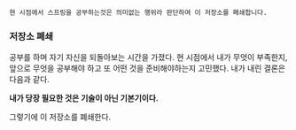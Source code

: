 `현 시점에서 스프링을 공부하는것은 의미없는 행위라 판단하여 이 저장소를 폐쇄합니다. `

### 저장소 폐쇄

공부를 하며 자기 자신을 되돌아보는 시간을 가졌다. 현 시점에서 내가 무엇이 부족한지, 앞으로 무엇을 공부해야 하고 또 어떤 것을 준비해야하는지 고민했다. 내가 내린 결론은 다음과 같다.

**내가 당장 필요한 것은 기술이 아닌 기본기이다.**

그렇기에 이 저장소를 폐쇄한다.


